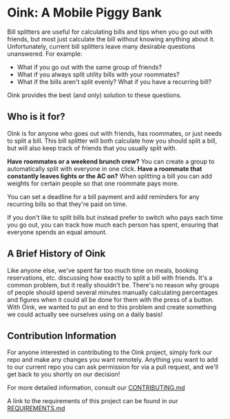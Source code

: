 # Oink: A Mobile Piggy Bank

Bill splitters are useful for calculating bills and tips when you go out with friends, but most just calculate the bill without knowing anything about it. Unfortunately, current bill splitters leave many desirable questions unanswered. For example:

- What if you go out with the same group of friends? 
- What if you always split utility bills with your roommates? 
- What if the bills aren't split evenly? What if you have a recurring bill? 

Oink provides the best (and only) solution to these questions.

## Who is it for?

Oink is for anyone who goes out with friends, has roommates, or just needs to split a bill.
This bill splitter will both calculate how you should split a bill, but will also keep track of friends that you usually split with. 

**Have roommates or a weekend brunch crew?** You can create a group to automatically split with everyone in one click.
**Have a roommate that constantly leaves lights or the AC on?** When splitting a bill you can add weights for certain people so that one roommate pays more.

You can set a deadline for a bill payment and add reminders for any recurring bills so that they're paid on time.

If you don't like to split bills but instead prefer to switch who pays each time you go out, you can track how much each person has spent, ensuring
that everyone spends an equal amount.

## A Brief History of Oink

Like anyone else, we've spent far too much time on meals, booking reservations, etc. discussing how exactly to split a bill with friends. It's a common problem, but it really shouldn't be. There's no reason why groups of people should spend several minutes manually calculating percentages and figures when it could all be done for them with the press of a button. With Oink, we wanted to put an end to this problem and create something we could actually see ourselves using on a daily basis!

## Contribution Information

For anyone interested in contributing to the Oink project, simply fork our repo and make any changes you want remotely. Anything you want to add to our current repo you can ask permission for via a pull request, and we'll get back to you shortly on our decision!

For more detailed information, consult our [CONTRIBUTING.md](https://github.com/nyu-software-engineering/oink/blob/master/CONTRIBUTING.md)

A link to the requirements of this project can be found in our [REQUIREMENTS.md](https://github.com/nyu-software-engineering/oink/blob/master/REQUIREMENTS.md) 

